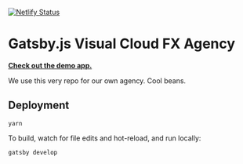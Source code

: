 [![Netlify Status](https://api.netlify.com/api/v1/badges/bf566bcf-85fe-42a5-80f0-0087f9dee474/deploy-status)](https://app.netlify.com/sites/visualcloudfx/deploys)

# Gatsby.js Visual Cloud FX Agency

**[Check out the demo app.](https://visualcloudfx.com/)**

We use this very repo for our own agency. Cool beans.

## Deployment

```
yarn
```

To build, watch for file edits and hot-reload, and run locally:

```
gatsby develop
```
